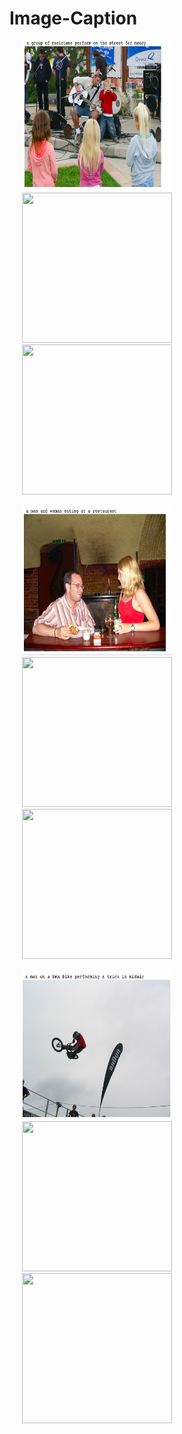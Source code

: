 # Image-Caption

<img src=/output/output1.png  width="240" height="240" hspace="20" alt="content" title="content" /> <img src=/final_output/chip.jpg width="240" height="240" hspace="20"/> <img src=/final_output/out_wolf_chip.png width="240" height="240" hspace="20"/>

<img src=/output/output2.png width="240" height="240" hspace="20"/>   <img src=/final_output/style.jpeg width="240" height="240" hspace="20"/> <img src=/final_output/out_content_style.png width="240" height="240" hspace="20"/>

<img src=/output/output3.png width="240" height="240" hspace="20"/>   <img src=/final_output/athena.jpg width="240" height="240" hspace="20"/> <img src=/final_output/out_tyrion_athena.png width="240" height="240" hspace="20"/>
